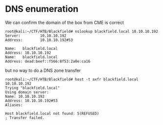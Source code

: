 # DNS enumeration

We can confirm the domain of the box from CME is correct

```text
root@kali:~/CTF/HTB/Blackfield# nslookup blackfield.local 10.10.10.192
Server:         10.10.10.192
Address:        10.10.10.192#53

Name:   blackfield.local
Address: 10.10.10.192
Name:   blackfield.local
Address: dead:beef::f566:8f53:2a0e:ca16
```

but no way to do a DNS zone transfer

```text
root@kali:~/CTF/HTB/Blackfield# host -t axfr blackfield.local 10.10.10.192
Trying "blackfield.local"
Using domain server:
Name: 10.10.10.192
Address: 10.10.10.192#53
Aliases:

Host blackfield.local not found: 5(REFUSED)
; Transfer failed.
```

